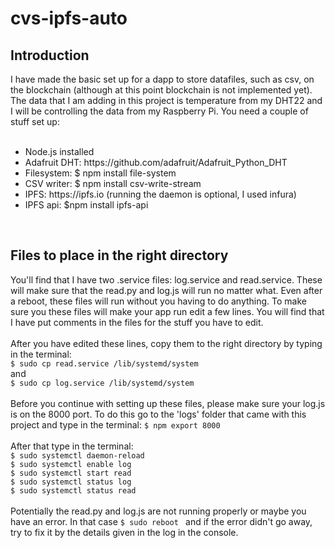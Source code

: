 # cvs-ipfs-auto

<H2>Introduction</H2>
<p> I have made the basic set up for a dapp to store datafiles, such as csv, on the blockchain (although at this point blockchain is not implemented yet). The data that I am adding in this project is temperature from my DHT22 and I will be controlling the data from my Raspberry Pi. You need a couple of stuff set up: <br/>
  <br/>
  <ul>
    <li>Node.js installed</li>
    <li>Adafruit DHT: https://github.com/adafruit/Adafruit_Python_DHT </li>
    <li>Filesystem: $ npm install file-system</li>
    <li>CSV writer: $ npm install csv-write-stream</li>
    <li>IPFS: https://ipfs.io (running the daemon is optional, I used infura)</li>
    <li>IPFS api: $npm install ipfs-api</li>
  </ul>
  
<br/>

<H2>Files to place in the right directory</H2>
You'll find that I have two .service files: log.service and read.service. These will make sure that the read.py and log.js will run no matter what. Even after a reboot, these files will run without you having to do anything. To make sure you these files will make your app run edit a few lines. You will find that I have put comments in the files for the stuff you have to edit. 
<br/>
<br/>
After you have edited these lines, copy them to the right directory by typing in the terminal:<br/>
<code>$ sudo cp read.service /lib/systemd/system</code>
<br/> and<br/>
<code>$ sudo cp log.service /lib/systemd/system</code>
<br/> 
<br/>
Before you continue with setting up these files, please make sure your log.js is on the 8000 port. To do this go to the 'logs' folder that came with this project and type in the terminal: <code>$ npm export 8000</code>
<br/>
<br/>
After that type in the terminal:<br/>
<code>$ sudo systemctl daemon-reload</code><br/>
<code>$ sudo systemctl enable log</code><br/>
<code>$ sudo systemctl start read</code><br/>
<code>$ sudo systemctl status log</code><br/>
<code>$ sudo systemctl status read</code><br/>
<br/>
Potentially the read.py and log.js are not running properly or maybe you have an error. In that case <code>$ sudo reboot </code> and if the error didn't go away, try to fix it by the details given in the log in the console. 
<br/>
